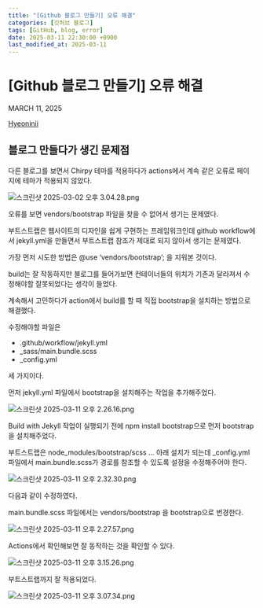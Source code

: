 ```yaml
---
title: "[Github 블로그 만들기] 오류 해결"
categories: [깃허브 블로그]
tags: [GitHub, blog, error]
date: 2025-03-11 22:30:00 +0900
last_modified_at: 2025-03-11
---
```


# [Github 블로그 만들기] 오류 해결

MARCH 11, 2025

[Hyeoninii](https://github.com/Hyeoninii)

## 블로그 만들다가 생긴 문제점

다른 블로그를 보면서 Chirpy 테마를 적용하다가 actions에서 계속 같은 오류로 페이지에 테마가 적용되지 않았다.

![스크린샷 2025-03-02 오후 3.04.28.png](%E1%84%89%E1%85%B3%E1%84%8F%E1%85%B3%E1%84%85%E1%85%B5%E1%86%AB%E1%84%89%E1%85%A3%E1%86%BA_2025-03-02_%E1%84%8B%E1%85%A9%E1%84%92%E1%85%AE_3.04.28.png)

오류를 보면 vendors/bootstrap 파일을 찾을 수 없어서 생기는 문제였다.

부트스트랩은 웹사이트의 디자인을 쉽게 구현하는 프레임워크인데 github workflow에서 jekyll.yml을 만들면서 부트스트랩 참조가 제대로 되지 않아서 생기는 문제였다.

가장 먼저 시도한 방법은 @use ‘vendors/bootstrap’; 을 지워본 것이다.

build는 잘 작동하지만 블로그를 들어가보면 컨테이너들의 위치가 기존과 달라져서 수정해야할 잘못되었다는 생각이 들었다. 

계속해서 고민하다가 action에서 build를 할 때 직접 bootstrap을 설치하는 방법으로 해결했다.

수정해야할 파일은 

- .github/workflow/jekyll.yml
- _sass/main.bundle.scss
- _config.yml

세 가지이다.

먼저 jekyll.yml 파일에서 bootstrap을 설치해주는 작업을 추가해주었다.

![스크린샷 2025-03-11 오후 2.26.16.png](%E1%84%89%E1%85%B3%E1%84%8F%E1%85%B3%E1%84%85%E1%85%B5%E1%86%AB%E1%84%89%E1%85%A3%E1%86%BA_2025-03-11_%E1%84%8B%E1%85%A9%E1%84%92%E1%85%AE_2.26.16.png)

Build with Jekyll 작업이 실행되기 전에 npm install bootstrap으로 먼저 bootstrap을 설치해주었다.

부트스트랩은 node_modules/bootstrap/scss … 아래 설치가 되는데 _config.yml파일에서 main.bundle.scss가 경로를 참조할 수 있도록 설정을 수정해주어야 한다.

![스크린샷 2025-03-11 오후 2.32.30.png](%E1%84%89%E1%85%B3%E1%84%8F%E1%85%B3%E1%84%85%E1%85%B5%E1%86%AB%E1%84%89%E1%85%A3%E1%86%BA_2025-03-11_%E1%84%8B%E1%85%A9%E1%84%92%E1%85%AE_2.32.30.png)

다음과 같이 수정하였다. 

main.bundle.scss 파일에서는 vendors/bootstrap 을 bootstrap으로 번경한다.

![스크린샷 2025-03-11 오후 2.27.57.png](%E1%84%89%E1%85%B3%E1%84%8F%E1%85%B3%E1%84%85%E1%85%B5%E1%86%AB%E1%84%89%E1%85%A3%E1%86%BA_2025-03-11_%E1%84%8B%E1%85%A9%E1%84%92%E1%85%AE_2.27.57.png)

Actions에서 확인해보면 잘 동작하는 것을 확인할 수 있다.

![스크린샷 2025-03-11 오후 3.15.26.png](%E1%84%89%E1%85%B3%E1%84%8F%E1%85%B3%E1%84%85%E1%85%B5%E1%86%AB%E1%84%89%E1%85%A3%E1%86%BA_2025-03-11_%E1%84%8B%E1%85%A9%E1%84%92%E1%85%AE_3.15.26.png)

부트스트랩까지 잘 적용되었다.

![스크린샷 2025-03-11 오후 3.07.34.png](%E1%84%89%E1%85%B3%E1%84%8F%E1%85%B3%E1%84%85%E1%85%B5%E1%86%AB%E1%84%89%E1%85%A3%E1%86%BA_2025-03-11_%E1%84%8B%E1%85%A9%E1%84%92%E1%85%AE_3.07.34.png)